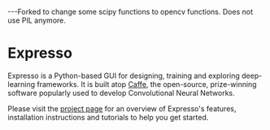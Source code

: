 ---Forked to change some scipy functions to opencv functions. Does not use PIL anymore.


# Expresso


Expresso is a Python-based GUI for designing, training and exploring deep-learning frameworks. It is built atop [Caffe](http://caffe.berkeleyvision.org), the open-source, prize-winning software popularly used to develop Convolutional Neural Networks.

Please visit the [project page](http://val.serc.iisc.ernet.in/expresso) for an overview of Expresso's features, installation instructions and tutorials to help you get started.

